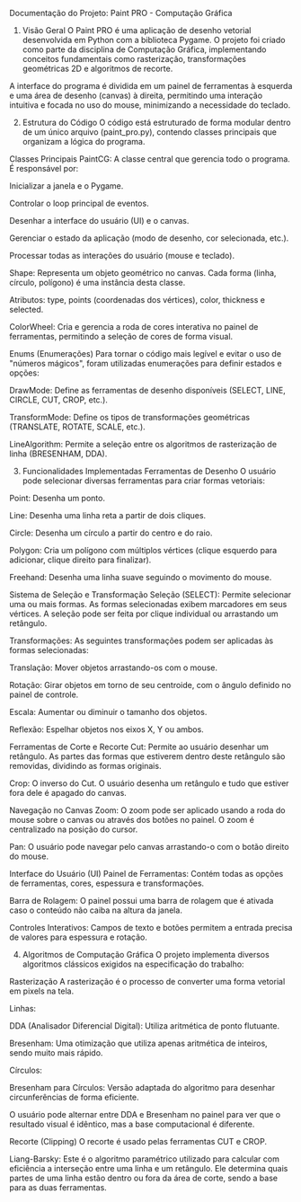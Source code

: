 Documentação do Projeto: Paint PRO - Computação Gráfica
1. Visão Geral
O Paint PRO é uma aplicação de desenho vetorial desenvolvida em Python com a biblioteca Pygame. O projeto foi criado como parte da disciplina de Computação Gráfica, implementando conceitos fundamentais como rasterização, transformações geométricas 2D e algoritmos de recorte.

A interface do programa é dividida em um painel de ferramentas à esquerda e uma área de desenho (canvas) à direita, permitindo uma interação intuitiva e focada no uso do mouse, minimizando a necessidade do teclado.

2. Estrutura do Código
O código está estruturado de forma modular dentro de um único arquivo (paint_pro.py), contendo classes principais que organizam a lógica do programa.

Classes Principais
PaintCG: A classe central que gerencia todo o programa. É responsável por:

Inicializar a janela e o Pygame.

Controlar o loop principal de eventos.

Desenhar a interface do usuário (UI) e o canvas.

Gerenciar o estado da aplicação (modo de desenho, cor selecionada, etc.).

Processar todas as interações do usuário (mouse e teclado).

Shape: Representa um objeto geométrico no canvas. Cada forma (linha, círculo, polígono) é uma instância desta classe.

Atributos: type, points (coordenadas dos vértices), color, thickness e selected.

ColorWheel: Cria e gerencia a roda de cores interativa no painel de ferramentas, permitindo a seleção de cores de forma visual.

Enums (Enumerações)
Para tornar o código mais legível e evitar o uso de "números mágicos", foram utilizadas enumerações para definir estados e opções:

DrawMode: Define as ferramentas de desenho disponíveis (SELECT, LINE, CIRCLE, CUT, CROP, etc.).

TransformMode: Define os tipos de transformações geométricas (TRANSLATE, ROTATE, SCALE, etc.).

LineAlgorithm: Permite a seleção entre os algoritmos de rasterização de linha (BRESENHAM, DDA).

3. Funcionalidades Implementadas
Ferramentas de Desenho
O usuário pode selecionar diversas ferramentas para criar formas vetoriais:

Point: Desenha um ponto.

Line: Desenha uma linha reta a partir de dois cliques.

Circle: Desenha um círculo a partir do centro e do raio.

Polygon: Cria um polígono com múltiplos vértices (clique esquerdo para adicionar, clique direito para finalizar).

Freehand: Desenha uma linha suave seguindo o movimento do mouse.

Sistema de Seleção e Transformação
Seleção (SELECT): Permite selecionar uma ou mais formas. As formas selecionadas exibem marcadores em seus vértices. A seleção pode ser feita por clique individual ou arrastando um retângulo.

Transformações: As seguintes transformações podem ser aplicadas às formas selecionadas:

Translação: Mover objetos arrastando-os com o mouse.

Rotação: Girar objetos em torno de seu centroide, com o ângulo definido no painel de controle.

Escala: Aumentar ou diminuir o tamanho dos objetos.

Reflexão: Espelhar objetos nos eixos X, Y ou ambos.

Ferramentas de Corte e Recorte
Cut: Permite ao usuário desenhar um retângulo. As partes das formas que estiverem dentro deste retângulo são removidas, dividindo as formas originais.

Crop: O inverso do Cut. O usuário desenha um retângulo e tudo que estiver fora dele é apagado do canvas.

Navegação no Canvas
Zoom: O zoom pode ser aplicado usando a roda do mouse sobre o canvas ou através dos botões no painel. O zoom é centralizado na posição do cursor.

Pan: O usuário pode navegar pelo canvas arrastando-o com o botão direito do mouse.

Interface do Usuário (UI)
Painel de Ferramentas: Contém todas as opções de ferramentas, cores, espessura e transformações.

Barra de Rolagem: O painel possui uma barra de rolagem que é ativada caso o conteúdo não caiba na altura da janela.

Controles Interativos: Campos de texto e botões permitem a entrada precisa de valores para espessura e rotação.

4. Algoritmos de Computação Gráfica
O projeto implementa diversos algoritmos clássicos exigidos na especificação do trabalho:

Rasterização
A rasterização é o processo de converter uma forma vetorial em pixels na tela.

Linhas:

DDA (Analisador Diferencial Digital): Utiliza aritmética de ponto flutuante.

Bresenham: Uma otimização que utiliza apenas aritmética de inteiros, sendo muito mais rápido.

Círculos:

Bresenham para Círculos: Versão adaptada do algoritmo para desenhar circunferências de forma eficiente.

O usuário pode alternar entre DDA e Bresenham no painel para ver que o resultado visual é idêntico, mas a base computacional é diferente.

Recorte (Clipping)
O recorte é usado pelas ferramentas CUT e CROP.

Liang-Barsky: Este é o algoritmo paramétrico utilizado para calcular com eficiência a interseção entre uma linha e um retângulo. Ele determina quais partes de uma linha estão dentro ou fora da área de corte, sendo a base para as duas ferramentas.